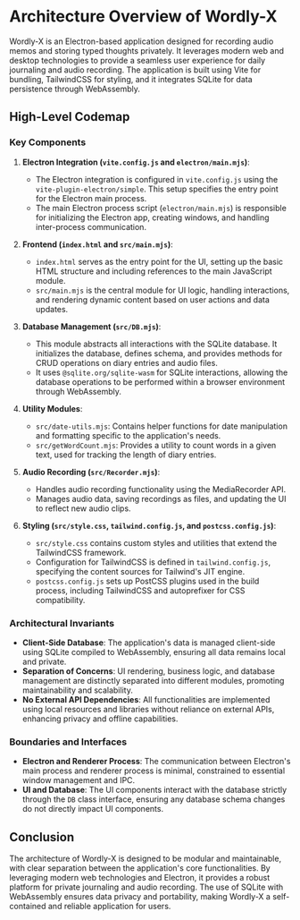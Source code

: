 # Architecture Overview of Wordly-X

Wordly-X is an Electron-based application designed for recording audio memos and storing typed thoughts privately. It leverages modern web and desktop technologies to provide a seamless user experience for daily journaling and audio recording. The application is built using Vite for bundling, TailwindCSS for styling, and it integrates SQLite for data persistence through WebAssembly.

## High-Level Codemap

### Key Components

1. **Electron Integration (`vite.config.js` and `electron/main.mjs`)**:
   - The Electron integration is configured in `vite.config.js` using the `vite-plugin-electron/simple`. This setup specifies the entry point for the Electron main process.
   - The main Electron process script (`electron/main.mjs`) is responsible for initializing the Electron app, creating windows, and handling inter-process communication.

2. **Frontend (`index.html` and `src/main.mjs`)**:
   - `index.html` serves as the entry point for the UI, setting up the basic HTML structure and including references to the main JavaScript module.
   - `src/main.mjs` is the central module for UI logic, handling interactions, and rendering dynamic content based on user actions and data updates.

3. **Database Management (`src/DB.mjs`)**:
   - This module abstracts all interactions with the SQLite database. It initializes the database, defines schema, and provides methods for CRUD operations on diary entries and audio files.
   - It uses `@sqlite.org/sqlite-wasm` for SQLite interactions, allowing the database operations to be performed within a browser environment through WebAssembly.

4. **Utility Modules**:
   - `src/date-utils.mjs`: Contains helper functions for date manipulation and formatting specific to the application's needs.
   - `src/getWordCount.mjs`: Provides a utility to count words in a given text, used for tracking the length of diary entries.

5. **Audio Recording (`src/Recorder.mjs`)**:
   - Handles audio recording functionality using the MediaRecorder API.
   - Manages audio data, saving recordings as files, and updating the UI to reflect new audio clips.

6. **Styling (`src/style.css`, `tailwind.config.js`, and `postcss.config.js`)**:
   - `src/style.css` contains custom styles and utilities that extend the TailwindCSS framework.
   - Configuration for TailwindCSS is defined in `tailwind.config.js`, specifying the content sources for Tailwind's JIT engine.
   - `postcss.config.js` sets up PostCSS plugins used in the build process, including TailwindCSS and autoprefixer for CSS compatibility.

### Architectural Invariants

- **Client-Side Database**: The application's data is managed client-side using SQLite compiled to WebAssembly, ensuring all data remains local and private.
- **Separation of Concerns**: UI rendering, business logic, and database management are distinctly separated into different modules, promoting maintainability and scalability.
- **No External API Dependencies**: All functionalities are implemented using local resources and libraries without reliance on external APIs, enhancing privacy and offline capabilities.

### Boundaries and Interfaces

- **Electron and Renderer Process**: The communication between Electron's main process and renderer process is minimal, constrained to essential window management and IPC.
- **UI and Database**: The UI components interact with the database strictly through the `DB` class interface, ensuring any database schema changes do not directly impact UI components.

## Conclusion

The architecture of Wordly-X is designed to be modular and maintainable, with clear separation between the application's core functionalities. By leveraging modern web technologies and Electron, it provides a robust platform for private journaling and audio recording. The use of SQLite with WebAssembly ensures data privacy and portability, making Wordly-X a self-contained and reliable application for users.
